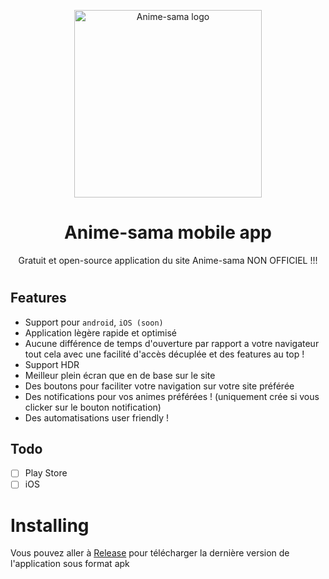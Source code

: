 <p align="center">
<img width="300" src="https://github.com/clarityuwu/Anime-sama-mobile-app/assets/60440820/f71e6dc4-155e-4228-bd75-25d80bf0ba77" alt="Anime-sama logo"/>


<h1 align="center">
Anime-sama mobile app
</h1>

<p align="center">Gratuit et open-source application du site Anime-sama NON OFFICIEL !!!</p>

<h1 align="center">

## Features

- Support pour `android`, `iOS (soon)`
- Application lègère rapide et optimisé
- Aucune différence de temps d'ouverture par rapport a votre navigateur tout cela avec une facilité d'accès décuplée et des features au top !
- Support HDR
- Meilleur plein écran que en de base sur le site
- Des boutons pour faciliter votre navigation sur votre site préférée
- Des notifications pour vos animes préférées ! (uniquement crée si vous clicker sur le bouton notification)
- Des automatisations user friendly !

## Todo

- [ ] Play Store
- [ ] iOS

# Installing

Vous pouvez aller à [Release](https://github.com/clarityuwu/Anime-sama-mobile-app/releases) pour télécharger la dernière version de l'application sous format apk 
